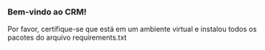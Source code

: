 ### Bem-vindo ao CRM!

Por favor, certifique-se que está em um ambiente virtual e instalou todos os pacotes do arquivo requirements.txt
